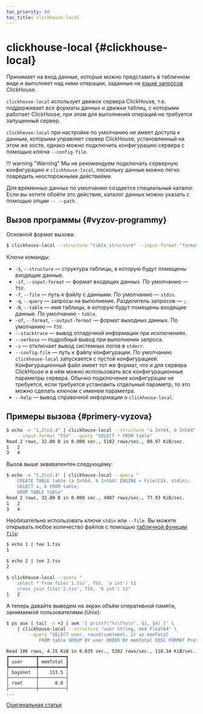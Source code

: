 ```yaml
---
toc_priority: 60
toc_title: clickhouse-local
---
```


# clickhouse-local {#clickhouse-local}

Принимает на вход данные, которые можно представить в табличном виде и выполняет над ними операции, заданные на [языке запросов](../../operations/utilities/clickhouse-local.md) ClickHouse.

`clickhouse-local` использует движок сервера ClickHouse, т.е. поддерживает все форматы данных и движки таблиц, с которыми работает ClickHouse, при этом для выполнения операций не требуется запущенный сервер.

`clickhouse-local` при настройке по умолчанию не имеет доступа к данным, которыми управляет сервер ClickHouse, установленный на этом же хосте, однако можно подключить конфигурацию сервера с помощью ключа `--config-file`.

!!! warning "Warning"
    Мы не рекомендуем подключать серверную конфигурацию к `clickhouse-local`, поскольку данные можно легко повредить неосторожными действиями.

Для временных данных по умолчанию создается специальный каталог. Если вы хотите обойти это действие, каталог данных можно указать с помощью опции `-- --path`.

## Вызов программы {#vyzov-programmy}

Основной формат вызова:

``` bash
$ clickhouse-local --structure "table_structure" --input-format "format_of_incoming_data" -q "query"
```

Ключи команды:

-   `-S`, `--structure` — структура таблицы, в которую будут помещены входящие данные.
-   `-if`, `--input-format` — формат входящих данных. По умолчанию — `TSV`.
-   `-f`, `--file` — путь к файлу с данными. По умолчанию — `stdin`.
-   `-q`, `--query` — запросы на выполнение. Разделитель запросов — `;`.
-   `-N`, `--table` — имя таблицы, в которую будут помещены входящие данные. По умолчанию - `table`.
-   `-of`, `--format`, `--output-format` — формат выходных данных. По умолчанию — `TSV`.
-   `--stacktrace` — вывод отладочной информации при исключениях.
-   `--verbose` — подробный вывод при выполнении запроса.
-   `-s` — отключает вывод системных логов в `stderr`.
-   `--config-file` — путь к файлу конфигурации. По умолчанию `clickhouse-local` запускается с пустой конфигурацией. Конфигурационный файл имеет тот же формат, что и для сервера ClickHouse и в нём можно использовать все конфигурационные параметры сервера. Обычно подключение конфигурации не требуется, если требуется установить отдельный параметр, то это можно сделать ключом с именем параметра.
-   `--help` — вывод справочной информации о `clickhouse-local`.

## Примеры вызова {#primery-vyzova}

``` bash
$ echo -e "1,2\n3,4" | clickhouse-local --structure "a Int64, b Int64" \
    --input-format "CSV" --query "SELECT * FROM table"
Read 2 rows, 32.00 B in 0.000 sec., 5182 rows/sec., 80.97 KiB/sec.
1   2
3   4
```

Вызов выше эквивалентен следующему:

``` bash
$ echo -e "1,2\n3,4" | clickhouse-local --query "
    CREATE TABLE table (a Int64, b Int64) ENGINE = File(CSV, stdin);
    SELECT a, b FROM table;
    DROP TABLE table"
Read 2 rows, 32.00 B in 0.000 sec., 4987 rows/sec., 77.93 KiB/sec.
1   2
3   4
```


Необязательно использовать ключи `stdin` или `--file`. Вы можете открывать любое количество файлов с помощью [табличной функции `file`](../../sql-reference/table-functions/file.md):

``` bash
$ echo 1 | tee 1.tsv
1

$ echo 2 | tee 2.tsv
2

$ clickhouse-local --query "
    select * from file('1.tsv', TSV, 'a int') t1
    cross join file('2.tsv', TSV, 'b int') t2"
1	2
```

А теперь давайте выведем на экран объём оперативной памяти, занимаемой пользователями (Unix):

``` bash
$ ps aux | tail -n +2 | awk '{ printf("%s\t%s\n", $1, $4) }' \
    | clickhouse-local --structure "user String, mem Float64" \
        --query "SELECT user, round(sum(mem), 2) as memTotal
            FROM table GROUP BY user ORDER BY memTotal DESC FORMAT Pretty"
```

``` text
Read 186 rows, 4.15 KiB in 0.035 sec., 5302 rows/sec., 118.34 KiB/sec.
┏━━━━━━━━━━┳━━━━━━━━━━┓
┃ user     ┃ memTotal ┃
┡━━━━━━━━━━╇━━━━━━━━━━┩
│ bayonet  │    113.5 │
├──────────┼──────────┤
│ root     │      8.8 │
├──────────┼──────────┤
...
```

[Оригинальная статья](https://clickhouse.tech/docs/ru/operations/utils/clickhouse-local/) <!--hide-->
